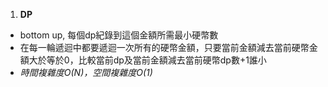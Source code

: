 1. **DP**

- bottom up, 每個dp紀錄到這個金額所需最小硬幣數
- 在每一輪遞迴中都要遞迴一次所有的硬幣金額，只要當前金額減去當前硬幣金額大於等於0，比較當前dp及當前金額減去當前硬幣dp數+1誰小
- *時間複雜度O(N)，空間複雜度O(1)*